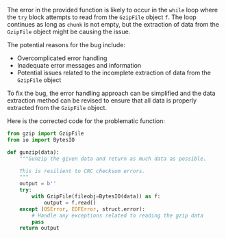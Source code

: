 The error in the provided function is likely to occur in the `while` loop where the `try` block attempts to read from the `GzipFile` object `f`. The loop continues as long as `chunk` is not empty, but the extraction of data from the `GzipFile` object might be causing the issue.

The potential reasons for the bug include:
- Overcomplicated error handling
- Inadequate error messages and information
- Potential issues related to the incomplete extraction of data from the `GzipFile` object

To fix the bug, the error handling approach can be simplified and the data extraction method can be revised to ensure that all data is properly extracted from the `GzipFile` object.

Here is the corrected code for the problematic function:

```python
from gzip import GzipFile
from io import BytesIO

def gunzip(data):
    """Gunzip the given data and return as much data as possible.

    This is resilient to CRC checksum errors.
    """
    output = b''
    try:
        with GzipFile(fileobj=BytesIO(data)) as f:
            output = f.read()
    except (OSError, EOFError, struct.error):
        # Handle any exceptions related to reading the gzip data
        pass
    return output
```